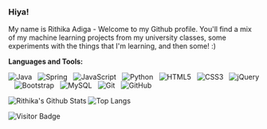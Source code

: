 ### Hiya!
My name is Rithika Adiga - Welcome to my Github profile. You'll find a mix of my machine learning projects from my university classes, some experiments with the things that I'm learning, and then some! :) 

<!-- Feel free to look around - if something sticks out, reach me on rithika_adiga@outlook.com and we can have a chat!
-->

**Languages and Tools:** 

![Java](https://img.shields.io/badge/-Java-black?logo=java&style=social)&nbsp;&nbsp;
![Spring](https://img.shields.io/badge/-Spring%20Framework-black?logo=spring&style=social)&nbsp;&nbsp;
![JavaScript](https://img.shields.io/badge/-JavaScript-black?logo=javascript&style=social)&nbsp;&nbsp;
![Python](https://img.shields.io/badge/-Python-black?logo=Python&style=social)&nbsp;&nbsp;
![HTML5](https://img.shields.io/badge/-HTML5-black?logo=html5&style=social)&nbsp;&nbsp;
![CSS3](https://img.shields.io/badge/-CSS3-black?logo=css3&style=social)&nbsp;&nbsp;
![jQuery](https://img.shields.io/badge/-jQuery-black?logo=jquery&style=social)&nbsp;&nbsp;
![Bootstrap](https://img.shields.io/badge/-Bootstrap-black?logo=bootstrap&style=social)&nbsp;&nbsp;
![MySQL](https://img.shields.io/badge/-MySQL-black?logo=mysql&style=social)&nbsp;&nbsp;
![Git](https://img.shields.io/badge/-Git-black?logo=git&style=social)&nbsp;&nbsp;
![GitHub](https://img.shields.io/badge/-GitHub-black?logo=github&style=social)&nbsp;&nbsp;

![Rithika's Github Stats](https://github-readme-stats.vercel.app/api?username=rithikaadiga&count_private=true&show_icons=true&include_all_commits=true)
![Top Langs](https://github-readme-stats.vercel.app/api/top-langs/?username=rithikaadiga&hide=TeX&layout=compact)

![Visitor Badge](https://visitor-badge.laobi.icu/badge?page_id=rithikaadiga.rithikaadiga)

<!--
<img align="center" src="https://github-readme-stats.vercel.app/api?username=rithikaadiga&show_icons=true&theme=radical"/>
-->


<!--
**rithikaadiga/rithikaadiga** is a ✨ _special_ ✨ repository because its `README.md` (this file) appears on your GitHub profile.

Here are some ideas to get you started:

- 🔭 I’m currently working on ...
- 🌱 I’m currently learning ...
- 👯 I’m looking to collaborate on ...
- 🤔 I’m looking for help with ...
- 💬 Ask me about ...
- 📫 How to reach me: ...
- 😄 Pronouns: ...
- ⚡ Fun fact: ...
-->
